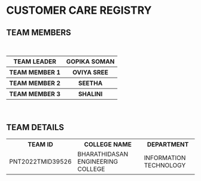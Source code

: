# CUSTOMER CARE REGISTRY


<!DOCTYPE html>
<html>
<body>
<h2>TEAM MEMBERS</h2>
<table>
  <tr>
    <th>TEAM LEADER</th>
    <th>GOPIKA SOMAN </th>
    </tr>
  <tr>
    <th>TEAM MEMBER 1 </th>
   <th>OVIYA SREE </th>
    </tr>
  <tr>
    <th>TEAM MEMBER 2</th>
  <th>SEETHA</th>
    </tr>
  <tr>
    <th>TEAM MEMBER 3 </th>
    <th>SHALINI</th>
    </tr>
  </table>
  </body>
  </html>
  <h2>TEAM DETAILS</h2>
  <table>
  <tr>
    <th>TEAM ID</th>
    <th>COLLEGE NAME</th>
    <th>DEPARTMENT</th>
  </tr>
  <tr>
    <td>PNT2022TMID39526</td>
    <td>BHARATHIDASAN ENGINEERING COLLEGE</td>
    <td>INFORMATION TECHNOLOGY</td>
  </tr>
 
</table>

</body>
</html>
